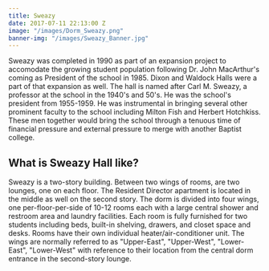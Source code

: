 ```yaml
---
title: Sweazy
date: 2017-07-11 22:13:00 Z
image: "/images/Dorm_Sweazy.png"
banner-img: "/images/Sweazy_Banner.jpg"
---
```


Sweazy was completed in 1990 as part of an expansion project to accomodate the growing student population following Dr. John MacArthur's coming as President of the school in 1985. Dixon and Waldock Halls were a part of that expansion as well. The hall is named after Carl M. Sweazy, a professor at the school in the 1940's and 50's. He was the school's president from 1955-1959. He was instrumental in bringing several other prominent faculty to the school including Milton Fish and Herbert Hotchkiss. These men together would bring the school through a tenuous time of financial pressure and external pressure to merge with another Baptist college.

## What is Sweazy Hall like?

Sweazy is a two-story building. Between two wings of rooms, are two lounges, one on each floor. The Resident Director apartment is located in the middle as well on the second story. The dorm is divided into four wings, one per-floor-per-side of 10-12 rooms each with a large central shower and restroom area and laundry facilities. Each room is fully furnished for two students including beds, built-in shelving, drawers, and closet space and desks. Rooms have their own individual heater/air-conditioner unit. The wings are normally referred to as "Upper-East", "Upper-West", "Lower-East", "Lower-West" with reference to their location from the central dorm entrance in the second-story lounge.